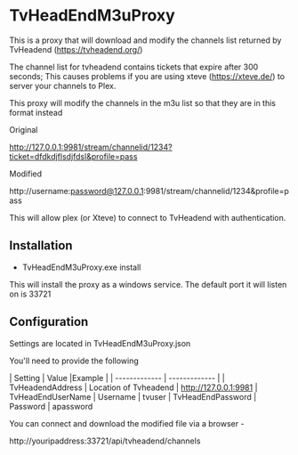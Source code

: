 # TvHeadEndM3uProxy

This is a proxy that will download and modify the channels list returned by TvHeadend (https://tvheadend.org/)

The channel list for tvheadend contains tickets that expire after 300 seconds; This causes problems if you are using xteve (https://xteve.de/) to server your channels to Plex.

This proxy will modify the channels in the m3u list so that they are in this format instead

Original

http://127.0.0.1:9981/stream/channelid/1234?ticket=dfdkdjflsdjfdsl&profile=pass

Modified

http://username:password@127.0.0.1:9981/stream/channelid/1234&profile=pass

This will allow plex (or Xteve) to connect to TvHeadend with authentication.

Installation
-------------

* TvHeadEndM3uProxy.exe install

This will install the proxy as a windows service.  The default port it will listen on is 33721

Configuration
-------------

Settings are located in TvHeadEndM3uProxy.json

You'll need to provide the following

| Setting				    | Value					|Example |
| ------------- 		| ------------- |
| TvHeadendAddress	| Location of Tvheadend	| http://127.0.0.1:9981
| TvHeadEndUserName	| Username				| tvuser
| TvHeadEndPassword | Password				| apassword

You can connect and download the modified file via a browser -

http://youripaddress:33721/api/tvheadend/channels



